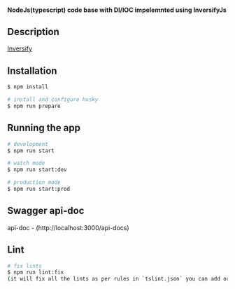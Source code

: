 <h4>NodeJs(typescript) code base with DI/IOC impelemnted using InversifyJs<h4> 

## Description

[Inversify](https://www.npmjs.com/package/inversify)

## Installation

```bash
$ npm install

# install and configure husky
$ npm run prepare
```

## Running the app

```bash
# development
$ npm run start

# watch mode
$ npm run start:dev

# production mode
$ npm run start:prod
```

## Swagger api-doc

api-doc - (http://localhost:3000/api-docs)

## Lint

```bash
# fix lints
$ npm run lint:fix
(it will fix all the lints as per rules in `tslint.json` you can add or modify the rules accordingly)
```
